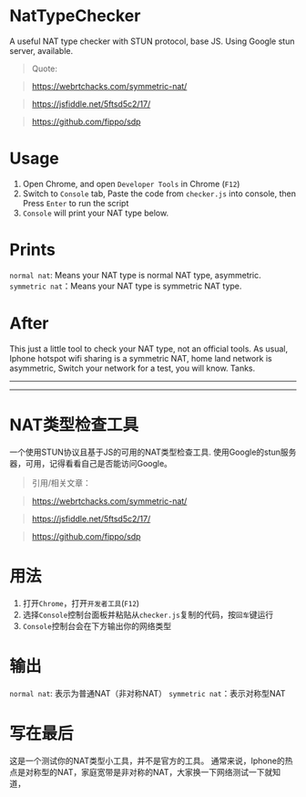 # NatTypeChecker
A useful NAT type checker with STUN protocol, base JS.
Using Google stun server, available.

> Quote: 

> https://webrtchacks.com/symmetric-nat/

> https://jsfiddle.net/5ftsd5c2/17/

> https://github.com/fippo/sdp



# Usage
1. Open Chrome, and open `Developer Tools` in Chrome (`F12`)
2. Switch to `Console` tab, Paste the code from `checker.js` into console, then Press `Enter` to run the script
3. `Console` will print your NAT type below.

# Prints
`normal nat`: Means your NAT type is normal NAT type, asymmetric.
`symmetric nat`：Means your NAT type is symmetric NAT type.

# After
This just a little tool to check your NAT type, not an official tools.
As usual, Iphone hotspot wifi sharing is a symmetric NAT, home land network is asymmetric, Switch your network for a test, you will know.
Tanks.


---
---


# NAT类型检查工具
一个使用STUN协议且基于JS的可用的NAT类型检查工具.
使用Google的stun服务器，可用，记得看看自己是否能访问Google。

> 引用/相关文章：

> https://webrtchacks.com/symmetric-nat/

> https://jsfiddle.net/5ftsd5c2/17/

> https://github.com/fippo/sdp



# 用法
1. 打开`Chrome`，打开`开发者工具`(`F12`)
2. 选择`Console`控制台面板并粘贴从`checker.js`复制的代码，按`回车`键运行
3. `Console`控制台会在下方输出你的网络类型


# 输出
`normal nat`: 表示为普通NAT（非对称NAT）
`symmetric nat`：表示对称型NAT


# 写在最后
这是一个测试你的NAT类型小工具，并不是官方的工具。
通常来说，Iphone的热点是对称型的NAT，家庭宽带是非对称的NAT，大家换一下网络测试一下就知道，



